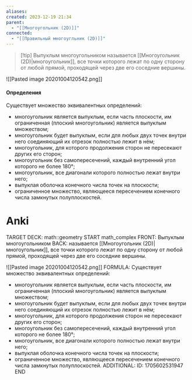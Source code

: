 ```yaml
---
aliases: 
created: 2023-12-19 21:34
parent:
  - "[[Многоугольник (2D)]]"
connected:
  - "[[Правильный многоугльник (2D)]]"
---
```


> [!tip] Выпуклым многоугольником
 называется [[Многоугольник (2D)|многоугольник]], все точки которого лежат по одну сторону от любой прямой, проходящей через две его соседние вершины.

![[Pasted image 20201004120542.png]]

#### Определения
Существует множество эквивалентных определений:
- многоугольник является выпуклым, если часть плоскости, им ограниченная (плоский многоугольник) является выпуклым множеством;
- многоугольник будет выпуклым, если для любых двух точек внутри него соединяющий их отрезок полностью лежит в нём;
- многоугольник, для которого продолжения сторон не пересекают других его сторон;
- многоугольник без самопересечений, каждый внутренний угол которого не более 180°;
- многоугольник, все диагонали которого полностью лежат внутри него;
- выпуклая оболочка конечного числа точек на плоскости;
- ограниченное множество, являющееся пересечением конечного числа замкнутых полуплоскостей.

# Anki
TARGET DECK: math::geometry
START
math_complex
FRONT: Выпуклым многоугольником
BACK:  называется [[Многоугольник (2D)|многоугольник]], все точки которого лежат по одну сторону от любой прямой, проходящей через две его соседние вершины.

![[Pasted image 20201004120542.png]]
FORMULA: Существует множество эквивалентных определений:
- многоугольник является выпуклым, если часть плоскости, им ограниченная (плоский многоугольник) является выпуклым множеством;
- многоугольник будет выпуклым, если для любых двух точек внутри него соединяющий их отрезок полностью лежит в нём;
- многоугольник, для которого продолжения сторон не пересекают других его сторон;
- многоугольник без самопересечений, каждый внутренний угол которого не более 180°;
- многоугольник, все диагонали которого полностью лежат внутри него;
- выпуклая оболочка конечного числа точек на плоскости;
- ограниченное множество, являющееся пересечением конечного числа замкнутых полуплоскостей.
ADDITIONAL:
ID: 1705602531947
END